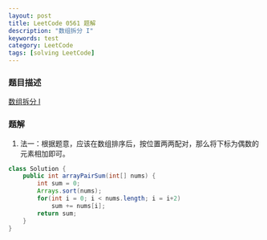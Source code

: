 ```yaml
---
layout: post
title: LeetCode 0561 题解
description: "数组拆分 I"
keywords: test
category: LeetCode
tags: [solving LeetCode]
---
```


### 题目描述
[数组拆分 I](https://leetcode-cn.com/problems/array-partition-i/)

### 题解
1. 法一：根据题意，应该在数组排序后，按位置两两配对，那么将下标为偶数的元素相加即可。
```java
class Solution {
    public int arrayPairSum(int[] nums) {
        int sum = 0;
        Arrays.sort(nums);
        for(int i = 0; i < nums.length; i = i+2)
            sum += nums[i];
        return sum;
    }
}
```